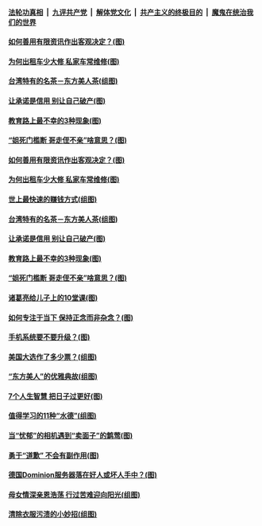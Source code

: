 

####  [法轮功真相](../../../../basic/blob/master/README.md?t=11260731) &nbsp;|&nbsp; [九评共产党](../../../../9ping.md/blob/master/README.md?t=11260731) &nbsp;|&nbsp; [解体党文化](../../../../jtdwh.md/blob/master/README.md?t=11260731)  &nbsp;|&nbsp; [共产主义的终极目的](../../../../gczydzjmd.md/blob/master/README.md?t=11260731) &nbsp;|&nbsp; [魔鬼在统治我们的世界](../../../../mgztzwmdsj.md/blob/master/README.md?t=11260731) 

#### [如何善用有限资讯作出客观决定？(图)](../pages/p8/953731.md?t=11260731) 

#### [为何出租车少大修 私家车常维修(图)](../pages/p8/953725.md?t=11260731) 

#### [台湾特有的名茶－东方美人茶(组图)](../pages/p8/953318.md?t=11260731) 

#### [让承诺是信用 别让自己破产(图)](../pages/p8/952054.md?t=11260731) 

#### [教育路上最不幸的3种现象(图)](../pages/p8/953610.md?t=11260731) 

#### [“姐死门槛断 哥走侄不亲”啥意思？(图)](../pages/p8/953588.md?t=11260731) 

#### [如何善用有限资讯作出客观决定？(图)](../pages/p8/953731.md?t=11260731) 

#### [为何出租车少大修 私家车常维修(图)](../pages/p8/953725.md?t=11260731) 

#### [世上最快速的赚钱方式(组图)](../pages/p8/953702.md?t=11260731) 

#### [台湾特有的名茶－东方美人茶(组图)](../pages/p8/953318.md?t=11260731) 

#### [让承诺是信用 别让自己破产(图)](../pages/p8/952054.md?t=11260731) 

#### [教育路上最不幸的3种现象(图)](../pages/p8/953610.md?t=11260731) 

#### [“姐死门槛断 哥走侄不亲”啥意思？(图)](../pages/p8/953588.md?t=11260731) 

#### [诸葛亮给儿子上的10堂课(图)](../pages/p8/952910.md?t=11260731) 

#### [如何专注于当下 保持正念而非杂念？(图)](../pages/p8/953518.md?t=11260731) 

#### [手机系统要不要升级？(图)](../pages/p8/953150.md?t=11260731) 

#### [美国大选作了多少票？(组图)](../pages/p8/953510.md?t=11260731) 

#### [“东方美人”的优雅典故(组图)](../pages/p8/953311.md?t=11260731) 

#### [7个人生智慧 把日子过更好(图)](../pages/p8/953144.md?t=11260731) 

#### [值得学习的11种“水德”(组图)](../pages/p8/952357.md?t=11260731) 

#### [当“忧郁”的相机遇到“卖面子”的鹪莺(图)](../pages/p8/953246.md?t=11260731) 

#### [勇于“道歉” 不会有副作用(图)](../pages/p8/952051.md?t=11260731) 


#### [德国Dominion服务器落在好人或坏人手中？(图)](../pages/p8/953341.md?t=11260731) 

#### [母女情深亲恩浩荡 行过苦难迎向阳光(组图)](../pages/p8/950056.md?t=11260731) 

#### [清除衣服污渍的小妙招(组图)](../pages/p8/952881.md?t=11260731) 

